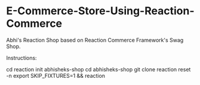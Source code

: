 # E-Commerce-Store-Using-Reaction-Commerce

Abhi's Reaction Shop based on Reaction Commerce Framework's Swag Shop.

Instructions:

cd
reaction init abhisheks-shop
cd abhisheks-shop
git clone
reaction reset -n
export SKIP_FIXTURES=1 && reaction
